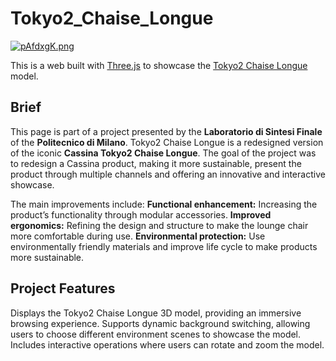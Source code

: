 # Tokyo2_Chaise_Longue

[![pAfdxgK.png](https://s21.ax1x.com/2024/11/23/pAfdxgK.png)](https://imgse.com/i/pAfdxgK)

This is a web built with [Three.js](https://threejs.org/) to showcase the [Tokyo2 Chaise Longue](https://tokyo2-chaise-longue.yuansheng-chen.top/) model. 

## Brief
This page is part of a project presented by the **Laboratorio di Sintesi Finale** of the **Politecnico di Milano**. 
Tokyo2 Chaise Longue is a redesigned version of the iconic **Cassina Tokyo2 Chaise Longue**. 
The goal of the project was to redesign a Cassina product, making it more sustainable, present the product through multiple channels and offering an innovative and interactive showcase.

The main improvements include:
**Functional enhancement:** Increasing the product’s functionality through modular accessories.
**Improved ergonomics:** Refining the design and structure to make the lounge chair more comfortable during use.
**Environmental protection:** Use environmentally friendly materials and improve life cycle to make products more sustainable.

## Project Features
Displays the Tokyo2 Chaise Longue 3D model, providing an immersive browsing experience.
Supports dynamic background switching, allowing users to choose different environment scenes to showcase the model.
Includes interactive operations where users can rotate and zoom the model.
